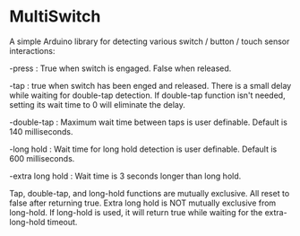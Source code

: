 # MultiSwitch

A simple Arduino library for detecting various switch / button / touch sensor interactions:

  -press : True when switch is engaged. False when released.
  
  -tap : true when switch has been enged and released. There is a small delay while waiting for 
   double-tap detection. If double-tap function isn't needed, setting its wait time to 0 will 
   eliminate the delay.
  
  -double-tap : Maximum wait time between taps is user definable. Default is 140 milliseconds.
  
  -long hold : Wait time for long hold detection is user definable. Default is 600 milliseconds.
  
  -extra long hold : Wait time is 3 seconds longer than long hold.
  
Tap, double-tap, and long-hold functions are mutually exclusive. All reset to false after
returning true. Extra long hold is NOT mutually exclusive from long-hold. If
long-hold is used, it will return true while waiting for the extra-long-hold timeout.
